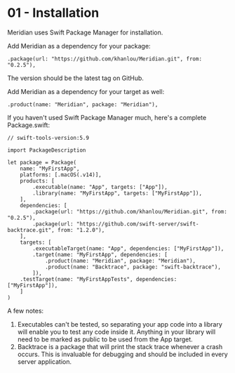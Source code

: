 # 01 - Installation

Meridian uses Swift Package Manager for installation. 

Add Meridian as a dependency for your package:

    .package(url: "https://github.com/khanlou/Meridian.git", from: "0.2.5"),

The version should be the latest tag on GitHub.

Add Meridian as a dependency for your target as well:

    .product(name: "Meridian", package: "Meridian"),

If you haven't used Swift Package Manager much, here's a complete Package.swift:

    // swift-tools-version:5.9

    import PackageDescription
    
    let package = Package(
        name: "MyFirstApp",
        platforms: [.macOS(.v14)],
        products: [
        	.executable(name: "App", targets: ["App"]),
        	.library(name: "MyFirstApp", targets: ["MyFirstApp"]),
        ],
        dependencies: [
        	.package(url: "https://github.com/khanlou/Meridian.git", from: "0.2.5"),
        	.package(url: "https://github.com/swift-server/swift-backtrace.git", from: "1.2.0"),
        ],
        targets: [
        	.executableTarget(name: "App", dependencies: ["MyFirstApp"]),
        	.target(name: "MyFirstApp", dependencies: [
        		.product(name: "Meridian", package: "Meridian"),
        		.product(name: "Backtrace", package: "swift-backtrace"),
        	]),
        .testTarget(name: "MyFirstAppTests", dependencies: ["MyFirstApp"]),
        ]
    )


A few notes:

1. Executables can't be tested, so separating your app code into a library will enable you to test any code inside it. Anything in your library will need to be marked as public to be used from the App target.
2. Backtrace is a package that will print the stack trace whenever a crash occurs. This is invaluable for debugging and should be included in every server application.
